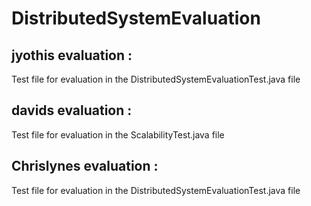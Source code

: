 # DistributedSystemEvaluation
## jyothis evaluation :
Test file for evaluation in the DistributedSystemEvaluationTest.java file 
## davids evaluation :
Test file for evaluation in the ScalabilityTest.java file 
## Chrislynes evaluation :
Test file for evaluation in the DistributedSystemEvaluationTest.java file 
